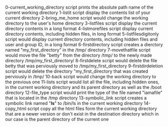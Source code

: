 0-current_working_directory script prints the absolute path name of the current working directory
1-listit script display the contents list of your current directory
2-bring_me_home script would change the working directory to the user's home directory
3-listfiles script display the current directory contents in a long format
4-listmorefiles script display current directory contents, including hidden files, in long format
5-listfilesdigitonly script would display current directory contents, including hidden files and user and group ID, in a long format
6-firstdirectory script creates a dierctory named "my_first_directory" in the /tmp/ directory
7-movethatfile script would move the file "betty" from the directory /tmp/ to the newly made directory /tmp/my_first_directory/
8-firstdelete script would delete the file betty that was perviously moved to /tmp/my_first_directory
9-firstdirdeletion script would delete the directory "my_first_directory that was created perviously in /tmp/
10-back script would change the working directory to the previous one
11-lists script would list all the file, including hidden ones, in the current working directory and its parent directory as well as the /boot directory
12-file_type script would print the type of the file named "iamafile" that is located in the /tmp directory
13-symbolic_link script creates a symbolic link named "__ls__" to /bin/ls in the current working directory
14-copy_html script copy all the html files form the current working directory that are a newer version or don't exist in the destination directory which in our case is the parent directory of the current one
